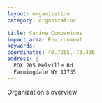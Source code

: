 ```yaml
---
layout: organization
category: organization

title: Canine Companions
impact_area: Environment
keywords: 
coordinates: 40.7265,-73.436
address: |
  POX 205 Melville Rd
  Farmingdale NY 11735
---
```

Organization's overview
